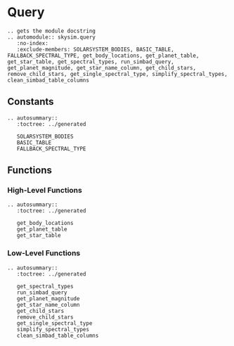 # Query

```{eval-rst}
.. gets the module docstring
.. automodule:: skysim.query
   :no-index:
   :exclude-members: SOLARSYSTEM_BODIES, BASIC_TABLE, FALLBACK_SPECTRAL_TYPE, get_body_locations, get_planet_table, get_star_table, get_spectral_types, run_simbad_query, get_planet_magnitude, get_star_name_column, get_child_stars, remove_child_stars, get_single_spectral_type, simplify_spectral_types, clean_simbad_table_columns
```

## Constants

```{eval-rst}
.. autosummary::
   :toctree: ../generated

   SOLARSYSTEM_BODIES
   BASIC_TABLE
   FALLBACK_SPECTRAL_TYPE
```

## Functions

### High-Level Functions

```{eval-rst}
.. autosummary::
   :toctree: ../generated

   get_body_locations
   get_planet_table
   get_star_table
```

### Low-Level Functions

```{eval-rst}
.. autosummary::
   :toctree: ../generated

   get_spectral_types
   run_simbad_query
   get_planet_magnitude
   get_star_name_column
   get_child_stars
   remove_child_stars
   get_single_spectral_type
   simplify_spectral_types
   clean_simbad_table_columns
```
